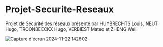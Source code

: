 # Projet-Securite-Reseaux
Projet de Sécurité des réseaux présenté par HUYBRECHTS Louis, NEUT Hugo, TROONBEECKX Hugo, VERBIEST Mateo et ZHENG Weili

![Capture d'écran 2024-11-22 142602](https://github.com/user-attachments/assets/9e035903-3cb0-4a63-98c2-efa737df1649)
